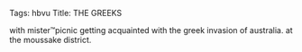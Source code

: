 Tags: hbvu
Title: THE GREEKS
  
with mister™picnic getting acquainted with the greek invasion of australia. at the moussake district.